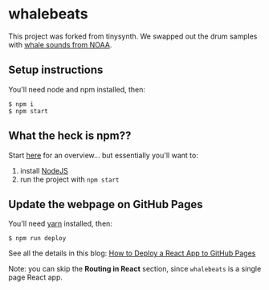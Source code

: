 # whalebeats

This project was forked from tinysynth. We swapped out the drum samples with [whale sounds from NOAA](https://www.fisheries.noaa.gov/national/science-data/sounds-ocean).

## Setup instructions

You'll need node and npm installed, then:

```
$ npm i
$ npm start
```

## What the heck is npm??

Start [here](https://youtu.be/0twjvW0c1r0) for an overview... but essentially you'll want to:  

1. install [NodeJS](https://nodejs.org)
2. run the project with `npm start`

## Update the webpage on GitHub Pages

You'll need [yarn](https://classic.yarnpkg.com/en/docs/install/#windows-stable) installed, then:

```
$ npm run deploy
```

See all the details in this blog:
[How to Deploy a React App to GitHub Pages](https://www.freecodecamp.org/news/deploy-a-react-app-to-github-pages/)

Note: you can skip the **Routing in React** section, since `whalebeats` is a single page React app.